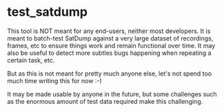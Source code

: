 # test_satdump

This tool is NOT meant for any end-users, neither most developers. 
It is meant to batch-test SatDump against a very large dataset of recordings, frames, etc to ensure things work and remain functional over time. It may also be useful to detect more subtles bugs happening when repeating a certain task, etc.

But as this is not meant for pretty much anyone else, let's not spend too much time writing this for now :-)

It may be made usable by anyone in the future, but some challenges such as the enormous amount of test data required make this challenging.